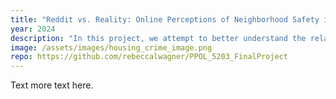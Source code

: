 ```yaml
---
title: "Reddit vs. Reality: Online Perceptions of Neighborhood Safety in Washington, D.C."
year: 2024
description: "In this project, we attempt to better understand the relationship between perceptions of crime, true reported rates of crime, and housing markets, in an effort to untangle the many factors at play in gentrification. To do so, we focus specifically on the city of Washington, D.C, and utilize public datasets on crime rates and housing prices. We also collect our own dataset from social media platform Reddit through its API to create a quantification of public safety sentiment. We ultimately find that trends in perceived safety appear to lag behind changes in true crime rates, and that online safety sentiments and housing prices appear to be correlated, though more analysis is needed to parse the nature of this relationship."
image: /assets/images/housing_crime_image.png
repo: https://github.com/rebeccalwagner/PPOL_5203_FinalProject
---
```


Text more text here.